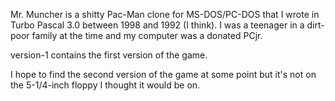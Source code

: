 Mr. Muncher is a shitty Pac-Man clone for MS-DOS/PC-DOS that I wrote
in Turbo Pascal 3.0 between 1998 and 1992 (I think).  I was a teenager
in a dirt-poor family at the time and my computer was a donated PCjr.

version-1 contains the first version of the game.

I hope to find the second version of the game at some point but it's
not on the 5-1/4-inch floppy I thought it would be on.

